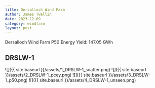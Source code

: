 ```yaml
---
title: Dersalloch Wind Farm
author: James Twallin
date: 2023-12-09
category: windfarm
layout: post
---
```

Dersalloch Wind Farm P50 Energy Yield: 147.05 GWh

DRSLW-1
-------------
![]({{ site.baseurl }}/assets/1_DRSLW-1_scatter.png)
![]({{ site.baseurl }}/assets/2_DRSLW-1_pcey.png)
![]({{ site.baseurl }}/assets/3_DRSLW-1_p50.png)
![]({{ site.baseurl }}/assets/4_DRSLW-1_unseen.png)

